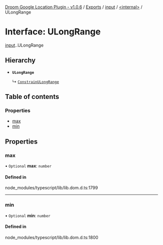 [Droom Google Location Plugin - v1.0.6](../README.md) / [Exports](../modules.md) / [input](../modules/input.md) / [<internal\>](../modules/input._internal_.md) / ULongRange

# Interface: ULongRange

[input](../modules/input.md).[<internal>](../modules/input._internal_.md).ULongRange

## Hierarchy

- **`ULongRange`**

  ↳ [`ConstrainULongRange`](input._internal_.ConstrainULongRange.md)

## Table of contents

### Properties

- [max](input._internal_.ULongRange.md#max)
- [min](input._internal_.ULongRange.md#min)

## Properties

### max

• `Optional` **max**: `number`

#### Defined in

node_modules/typescript/lib/lib.dom.d.ts:1799

___

### min

• `Optional` **min**: `number`

#### Defined in

node_modules/typescript/lib/lib.dom.d.ts:1800
